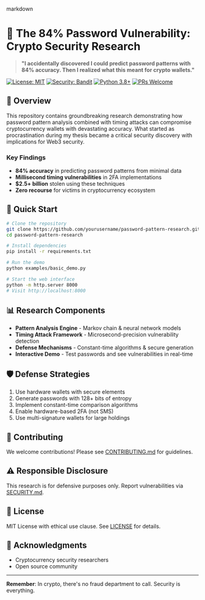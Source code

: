 markdown
# 🔐 The 84% Password Vulnerability: Crypto Security Research

> **"I accidentally discovered I could predict password patterns with 84% accuracy. Then I realized what this meant for crypto wallets."**

[![License: MIT](https://img.shields.io/badge/License-MIT-yellow.svg)](https://opensource.org/licenses/MIT)
[![Security: Bandit](https://img.shields.io/badge/security-bandit-yellow.svg)](https://github.com/PyCQA/bandit)
[![Python 3.8+](https://img.shields.io/badge/python-3.8+-blue.svg)](https://www.python.org/downloads/)
[![PRs Welcome](https://img.shields.io/badge/PRs-welcome-brightgreen.svg?style=flat-square)](CONTRIBUTING.md)

## 🎯 Overview

This repository contains groundbreaking research demonstrating how password pattern analysis combined with timing attacks can compromise cryptocurrency wallets with devastating accuracy. What started as procrastination during my thesis became a critical security discovery with implications for Web3 security.

### Key Findings
- **84% accuracy** in predicting password patterns from minimal data
- **Millisecond timing vulnerabilities** in 2FA implementations
- **$2.5+ billion** stolen using these techniques
- **Zero recourse** for victims in cryptocurrency ecosystem

## 🚀 Quick Start

```bash
# Clone the repository
git clone https://github.com/yourusername/password-pattern-research.git
cd password-pattern-research

# Install dependencies
pip install -r requirements.txt

# Run the demo
python examples/basic_demo.py

# Start the web interface
python -m http.server 8000
# Visit http://localhost:8000
```

## 📊 Research Components

- **Pattern Analysis Engine** - Markov chain & neural network models
- **Timing Attack Framework** - Microsecond-precision vulnerability detection
- **Defense Mechanisms** - Constant-time algorithms & secure generation
- **Interactive Demo** - Test passwords and see vulnerabilities in real-time

## 🛡️ Defense Strategies

1. Use hardware wallets with secure elements
2. Generate passwords with 128+ bits of entropy
3. Implement constant-time comparison algorithms
4. Enable hardware-based 2FA (not SMS)
5. Use multi-signature wallets for large holdings

## 🤝 Contributing

We welcome contributions! Please see [CONTRIBUTING.md](CONTRIBUTING.md) for guidelines.

## ⚠️ Responsible Disclosure

This research is for defensive purposes only. Report vulnerabilities via [SECURITY.md](SECURITY.md).

## 📜 License

MIT License with ethical use clause. See [LICENSE](LICENSE) for details.

## 🙏 Acknowledgments

- Cryptocurrency security researchers
- Open source community

---

**Remember**: In crypto, there's no fraud department to call. Security is everything.
